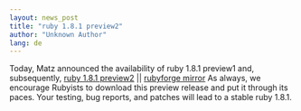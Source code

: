 ```yaml
---
layout: news_post
title: "ruby 1.8.1 preview2"
author: "Unknown Author"
lang: de
---
```


Today, Matz announced the availability of ruby 1.8.1 preview1 and,
subsequently, [ruby 1.8.1 preview2][1] \|\| [rubyforge mirror][2] As
always, we encourage Rubyists to download this preview release and put
it through its paces. Your testing, bug reports, and patches will lead
to a stable ruby 1.8.1.



[1]: ftp://ftp.ruby-lang.org/pub/ruby/1.8/ruby-1.8.1-preview2.tar.gz
[2]: http://rubyforge.org/project/showfiles.php?group_id=30&amp;release_id=152
